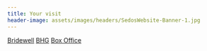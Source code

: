 ```yaml
---
title: Your visit
header-image: assets/images/headers/SedosWebsite-Banner-1.jpg
---
```


[Bridewell](/venues/bridewell)
[BHG](/venues/bhg)
[Box Office](https://www.sedos.co.uk)
